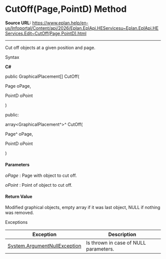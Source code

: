 # CutOff(Page,PointD) Method

**Source URL:** https://www.eplan.help/en-us/Infoportal/Content/api/2026/Eplan.EplApi.HEServicesu~Eplan.EplApi.HEServices.Edit~CutOff(Page,PointD).html

---

Cut off objects at a given position and page.

Syntax

**C#**



public GraphicalPlacement[] CutOff( 

   Page oPage,

   PointD oPoint

)

public:

array<GraphicalPlacement^>^ CutOff( 

   Page^ oPage,

   PointD oPoint

)


#### Parameters

*oPage*
:   Page with object to cut off.

*oPoint*
:   Point of object to cut off.

#### Return Value

Modified graphical objects, empty array if it was last object, NULL if nothing was removed.

Exceptions

| Exception | Description |
| --- | --- |
| [System.ArgumentNullException](#) | Is thrown in case of NULL parameters. |

